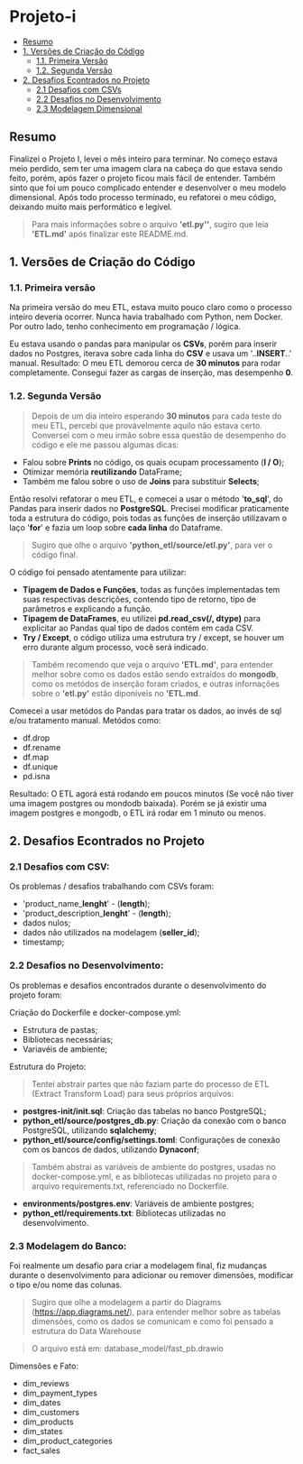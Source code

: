 # Projeto-i

- [Resumo](#resumo)
- [1. Versões de Criação do Código](#1-versões-de-criação-do-código)
    - [1.1. Primeira Versão](#11-primeira-versão)
    - [1.2. Segunda Versão](#12-segunda-versão)
- [2. Desafios Econtrados no Projeto](#2-desafios-econtrados-no-projeto)
    - [2.1 Desafios com CSVs](#21-desafios-com-csv) 
    - [2.2 Desafios no Desenvolvimento](#22-desafios-no-desenvolvimento)
    - [2.3 Modelagem Dimensional](#23-modelagem-do-banco)

## Resumo

Finalizei o Projeto I, levei o mês inteiro para terminar. No começo estava meio perdido, sem ter uma imagem clara na
cabeça do que estava sendo feito, porém, após fazer o projeto ficou mais fácil de entender. Também sinto que foi um
pouco complicado entender e desenvolver o meu modelo dimensional.
Após todo processo terminado, eu refatorei o meu código, deixando muito mais performático e legível.

> Para mais informações sobre o arquivo **'etl.py''**, sugiro que leia **'ETL.md'** após finalizar este README.md.

## 1. Versões de Criação do Código

### 1.1. Primeira versão
Na primeira versão do meu ETL, estava muito pouco claro como o processo inteiro deveria ocorrer. Nunca havia trabalhado com Python, nem Docker. Por outro lado, tenho conhecimento em programação / lógica.

Eu estava usando o pandas para manipular os **CSVs**, porém para inserir dados no Postgres, iterava sobre cada linha do **CSV** e usava um '..**INSERT**..' manual. Resultado: O meu ETL demorou cerca de **30 minutos** para rodar completamente. Consegui fazer as cargas de inserção, mas desempenho **0**.

### 1.2. Segunda Versão
> Depois de um dia inteiro esperando **30 minutos** para cada teste do meu ETL, percebi que provávelmente aquilo não estava certo. Conversei com o meu irmão sobre essa questão de desempenho do código e ele me passou algumas dicas:

* Falou sobre **Prints** no código, os quais ocupam processamento (**I / O**);
* Otimizar memória **reutilizando** DataFrame;
* Também me falou sobre o uso de **Joins** para substituir **Selects**;

Então resolvi refatorar o meu ETL, e comecei a usar o método '**to_sql**', do Pandas para inserir dados no **PostgreSQL**.
Precisei modificar praticamente toda a estrutura do código, pois todas as funções de inserção utilizavam o laço '**for**' e fazia um loop sobre **cada linha** do Dataframe.

> Sugiro que olhe o arquivo **'python_etl/source/etl.py'**, para ver o código final.

O código foi pensado atentamente para utilizar:

* **Tipagem de Dados e Funções**, todas as funções implementadas tem suas respectivas descrições, contendo tipo de retorno, tipo de parâmetros e explicando a função.
* **Tipagem de DataFrames**, eu utilizei **pd.read_csv(/, dtype)** para explicitar ao Pandas qual tipo de dados contém em cada CSV.
* **Try / Except**, o código utiliza uma estrutura try / except, se houver um erro durante algum processo, você será indicado.

> Também recomendo que veja o arquivo **'ETL.md'**, para entender melhor sobre como os dados estão sendo extraídos do **mongodb**, como os metódos de inserção foram criados, e outras infornações sobre o **'etl.py'** estão diponíveis no **'ETL.md**.

Comecei a usar metódos do Pandas para tratar os dados, ao invés de sql e/ou tratamento manual.  Metódos como:

* df.drop
* df.rename
* df.map 
* df.unique
* pd.isna

Resultado: O ETL agorá está rodando em poucos minutos (Se você não tiver uma imagem postgres ou mondodb baixada). Porém se já existir uma imagem postgres e mongodb, o ETL irá rodar em 1 minuto ou menos.

## 2. Desafios Econtrados no Projeto

### 2.1 Desafios com CSV:

Os problemas / desafios trabalhando com CSVs foram:

* 'product_name_**lenght**' - (**length**);
* 'product_description_**lenght**' - (**length**);
* dados nulos;
* dados não utilizados na modelagem (**seller_id**);
* timestamp;

### 2.2 Desafios no Desenvolvimento:

Os problemas e desafios encontrados durante o desenvolvimento do projeto foram:

Criação do Dockerfile e docker-compose.yml: 

* Estrutura de pastas;
* Bibliotecas necessárias;
* Variavéis de ambiente;

Estrutura do Projeto:

> Tentei abstrair partes que não faziam parte do processo de ETL (Extract Transform Load) para seus próprios arquivos:

* **postgres-init/init.sql**: Criação das tabelas no banco PostgreSQL;
* **python_etl/source/postgres_db.py**: Criação da conexão com o banco PostgreSQL, utilizando **sqlalchemy**;
* **python_etl/source/config/settings.toml**: Configurações de conexão com os bancos de dados, utilizando **Dynaconf**;

> Também abstrai as variáveis de ambiente do postgres, usadas no docker-compose.yml, e as bibliotecas utilizadas no projeto para o arquivo requirements.txt, referenciado no Dockerfile.

* **environments/postgres.env**: Variáveis de ambiente postgres;
* **python_etl/requirements.txt**: Bibliotecas utilizadas no desenvolvimento.

### 2.3 Modelagem do Banco:

Foi realmente um desafio para criar a modelagem final, fiz mudanças durante o desenvolvimento para adicionar ou remover dimensões, modificar o tipo e/ou nome das colunas.

> Sugiro que olhe a modelagem a partir do Diagrams (https://app.diagrams.net/), para entender melhor sobre as tabelas dimensões, como os dados se comunicam e como foi pensado a estrutura do Data Warehouse

> O arquivo está em: database_model/fast_pb.drawio

Dimensões e Fato:

* dim_reviews
* dim_payment_types
* dim_dates
* dim_customers
* dim_products
* dim_states
* dim_product_categories
* fact_sales
